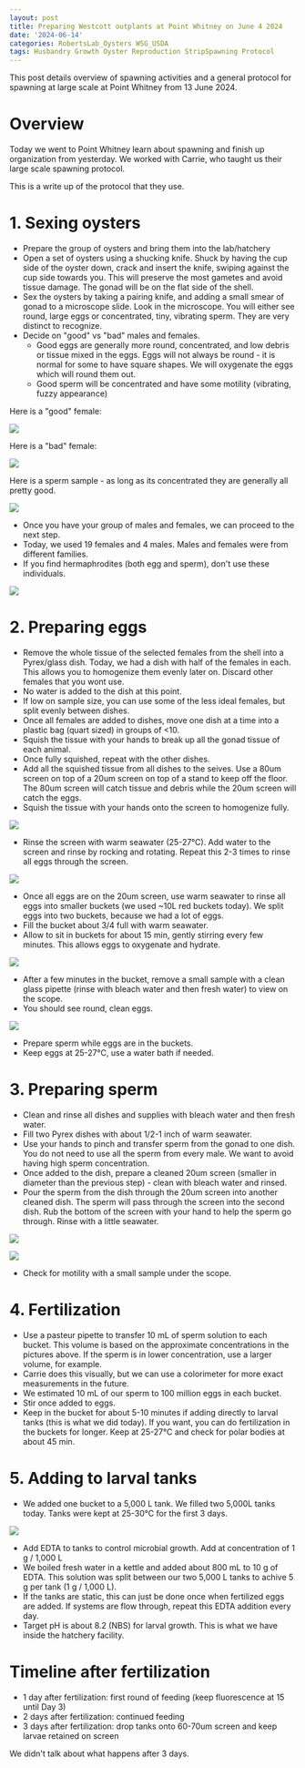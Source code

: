 ```yaml
---
layout: post
title: Preparing Westcott outplants at Point Whitney on June 4 2024
date: '2024-06-14'
categories: RobertsLab_Oysters WSG_USDA
tags: Husbandry Growth Oyster Reproduction StripSpawning Protocol
---
```


This post details overview of spawning activities and a general protocol for spawning at large scale at Point Whitney from 13 June 2024.  

# Overview 

Today we went to Point Whitney learn about spawning and finish up organization from yesterday. We worked with Carrie, who taught us their large scale spawning protocol.  

This is a write up of the protocol that they use.  

# 1. Sexing oysters 

- Prepare the group of oysters and bring them into the lab/hatchery 
- Open a set of oysters using a shucking knife. Shuck by having the cup side of the oyster down, crack and insert the knife, swiping against the cup side towards you. This will preserve the most gametes and avoid tissue damage. The gonad will be on the flat side of the shell. 
- Sex the oysters by taking a pairing knife, and adding a small smear of gonad to a microscope slide. Look in the microscope. You will either see round, large eggs or concentrated, tiny, vibrating sperm. They are very distinct to recognize. 
- Decide on "good" vs "bad" males and females.  
	- Good eggs are generally more round, concentrated, and low debris or tissue mixed in the eggs. Eggs will not always be round - it is normal for some to have square shapes. We will oxygenate the eggs which will round them out. 
	- Good sperm will be concentrated and have some motility (vibrating, fuzzy appearance)

Here is a "good" female:   

![](https://github.com/AHuffmyer/ASH_Putnam_Lab_Notebook/blob/master/images/NotebookImages/oysters/wsg_usda/20240613/good_eggs.jpeg?raw=true)

Here is a "bad" female:  

![](https://github.com/AHuffmyer/ASH_Putnam_Lab_Notebook/blob/master/images/NotebookImages/oysters/wsg_usda/20240613/bad_eggs.jpeg?raw=true)

Here is a sperm sample - as long as its concentrated they are generally all pretty good.  

![](https://github.com/AHuffmyer/ASH_Putnam_Lab_Notebook/blob/master/images/NotebookImages/oysters/wsg_usda/20240613/sperm.jpeg?raw=true) 

- Once you have your group of males and females, we can proceed to the next step. 
- Today, we used 19 females and 4 males. Males and females were from different families.  
- If you find hermaphrodites (both egg and sperm), don't use these individuals.  

![](https://github.com/AHuffmyer/ASH_Putnam_Lab_Notebook/blob/master/images/NotebookImages/oysters/wsg_usda/20240613/spawning1.jpeg?raw=true) 

# 2. Preparing eggs

- Remove the whole tissue of the selected females from the shell into a Pyrex/glass dish. Today, we had a dish with half of the females in each. This allows you to homogenize them evenly later on. Discard other females that you wont use. 
- No water is added to the dish at this point. 
- If low on sample size, you can use some of the less ideal females, but split evenly between dishes. 
- Once all females are added to dishes, move one dish at a time into a plastic bag (quart sized) in groups of <10. 
- Squish the tissue with your hands to break up all the gonad tissue of each animal. 
- Once fully squished, repeat with the other dishes. 
- Add all the squished tissue from all dishes to the seives. Use a 80um screen on top of a 20um screen on top of a stand to keep off the floor. The 80um screen will catch tissue and debris while the 20um screen will catch the eggs. 
- Squish the tissue with your hands onto the screen to homogenize fully. 

![](https://github.com/AHuffmyer/ASH_Putnam_Lab_Notebook/blob/master/images/NotebookImages/oysters/wsg_usda/20240613/spawning2.jpeg?raw=true) 

- Rinse the screen with warm seawater (25-27°C). Add water to the screen and rinse by rocking and rotating. Repeat this 2-3 times to rinse all eggs through the screen. 

![](https://github.com/AHuffmyer/ASH_Putnam_Lab_Notebook/blob/master/images/NotebookImages/oysters/wsg_usda/20240613/spawning3.jpeg?raw=true) 

- Once all eggs are on the 20um screen, use warm seawater to rinse all eggs into smaller buckets (we used ~10L red buckets today). We split eggs into two buckets, because we had a lot of eggs. 
- Fill the bucket about 3/4 full with warm seawater. 
- Allow to sit in buckets for about 15 min, gently stirring every few minutes. This allows eggs to oxygenate and hydrate. 

![](https://github.com/AHuffmyer/ASH_Putnam_Lab_Notebook/blob/master/images/NotebookImages/oysters/wsg_usda/20240613/spawning4.jpeg?raw=true) 

- After a few minutes in the bucket, remove a small sample with a clean glass pipette (rinse with bleach water and then fresh water) to view on the scope. 
- You should see round, clean eggs. 

![](https://github.com/AHuffmyer/ASH_Putnam_Lab_Notebook/blob/master/images/NotebookImages/oysters/wsg_usda/20240613/spawning7.jpeg?raw=true) 

- Prepare sperm while eggs are in the buckets. 
- Keep eggs at 25-27°C, use a water bath if needed. 

# 3. Preparing sperm 

- Clean and rinse all dishes and supplies with bleach water and then fresh water. 
- Fill two Pyrex dishes with about 1/2-1 inch of warm seawater. 
- Use your hands to pinch and transfer sperm from the gonad to one dish. You do not need to use all the sperm from every male. We want to avoid having high sperm concentration. 
- Once added to the dish, prepare a cleaned 20um screen (smaller in diameter than the previous step) - clean with bleach water and rinsed. 
- Pour the sperm from the dish through the 20um screen into another cleaned dish. The sperm will pass through the screen into the second dish. Rub the bottom of the screen with your hand to help the sperm go through. Rinse with a little seawater. 

![](https://github.com/AHuffmyer/ASH_Putnam_Lab_Notebook/blob/master/images/NotebookImages/oysters/wsg_usda/20240613/spawning5.jpeg?raw=true) 

![](https://github.com/AHuffmyer/ASH_Putnam_Lab_Notebook/blob/master/images/NotebookImages/oysters/wsg_usda/20240613/spawning6.jpeg?raw=true) 

- Check for motility with a small sample under the scope. 

# 4. Fertilization 

- Use a pasteur pipette to transfer 10 mL of sperm solution to each bucket. This volume is based on the approximate concentrations in the pictures above. If the sperm is in lower concentration, use a larger volume, for example. 
- Carrie does this visually, but we can use a colorimeter for more exact measurements in the future. 
- We estimated 10 mL of our sperm to 100 million eggs in each bucket. 
- Stir once added to eggs. 
- Keep in the bucket for about 5-10 minutes if adding directly to larval tanks (this is what we did today). If you want, you can do fertilization in the buckets for longer. Keep at 25-27°C and check for polar bodies at about 45 min.  

# 5. Adding to larval tanks 

- We added one bucket to a 5,000 L tank. We filled two 5,000L tanks today. Tanks were kept at 25-30°C for the first 3 days. 

![](https://github.com/AHuffmyer/ASH_Putnam_Lab_Notebook/blob/master/images/NotebookImages/oysters/wsg_usda/20240613/spawning8.jpeg?raw=true)

- Add EDTA to tanks to control microbial growth. Add at concentration of 1 g / 1,000 L 
- We boiled fresh water in a kettle and added about 800 mL to 10 g of EDTA. This solution was split between our two 5,000 L tanks to achive 5 g per tank (1 g / 1,000 L).  
- If the tanks are static, this can just be done once when fertilized eggs are added. If systems are flow through, repeat this EDTA addition every day. 
- Target pH is about 8.2 (NBS) for larval growth. This is what we have inside the hatchery facility.  

# Timeline after fertilization 

- 1 day after fertilization: first round of feeding (keep fluorescence at 15 until Day 3) 
- 2 days after fertilization: continued feeding
- 3 days after fertilization: drop tanks onto 60-70um screen and keep larvae retained on screen

We didn't talk about what happens after 3 days. 
